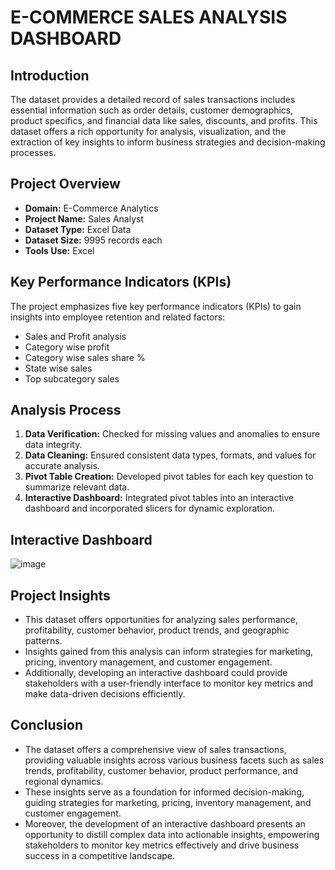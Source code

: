 # E-COMMERCE SALES ANALYSIS DASHBOARD
## Introduction
The dataset provides a detailed record of sales transactions includes essential information such as order details, customer demographics, product specifics, and financial data like sales, discounts, and profits. This dataset offers a rich opportunity for analysis, visualization, and the extraction of key insights to inform business strategies and decision-making processes.

## Project Overview
- **Domain:** E-Commerce Analytics
- **Project Name:** Sales Analyst
- **Dataset Type:** Excel Data
- **Dataset Size:** 9995 records each
- **Tools Use:** Excel

## Key Performance Indicators (KPIs)
The project emphasizes five key performance indicators (KPIs) to gain insights into employee retention and related factors:

- Sales and Profit analysis
- Category wise profit
- Category wise sales share %
- State wise sales
- Top subcategory sales

## Analysis Process

1. **Data Verification:** Checked for missing values and anomalies to ensure data integrity.
2. **Data Cleaning:** Ensured consistent data types, formats, and values for accurate analysis.
3. **Pivot Table Creation:** Developed pivot tables for each key question to summarize relevant data.
4. **Interactive Dashboard:** Integrated pivot tables into an interactive dashboard and incorporated slicers for dynamic exploration.

## Interactive Dashboard
![image](https://github.com/Harmanprits/ECOMMERCE-SALES-ANALYSIS-DASHBOARD/assets/142983120/15e91911-514e-4a33-93b2-807dc0225f55)

## Project Insights

- This dataset offers opportunities for analyzing sales performance, profitability, customer behavior, product trends, and geographic patterns.
- Insights gained from this analysis can inform strategies for marketing, pricing, inventory management, and customer engagement.
- Additionally, developing an interactive dashboard could provide stakeholders with a user-friendly interface to monitor key metrics and make data-driven decisions efficiently.

## Conclusion

- The dataset offers a comprehensive view of sales transactions, providing valuable insights across various business facets such as sales trends, profitability, customer behavior, product performance, and regional dynamics.
- These insights serve as a foundation for informed decision-making, guiding strategies for marketing, pricing, inventory management, and customer engagement.
- Moreover, the development of an interactive dashboard presents an opportunity to distill complex data into actionable insights, empowering stakeholders to monitor key metrics effectively and drive business success in a competitive landscape.
